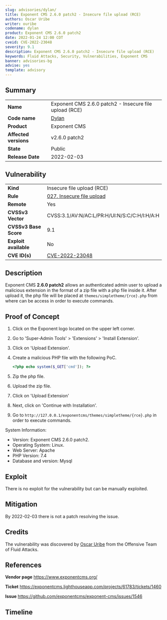 ```yaml
---
slug: advisories/dylan/
title: Exponent CMS 2.6.0 patch2 - Insecure file upload (RCE)
authors: Oscar Uribe
writer: ouribe
codename: dylan
product: Exponent CMS 2.6.0 patch2
date: 2022-01-24 12:00 COT
cveid: CVE-2022-23048
severity: 9.1
description: Exponent CMS 2.6.0 patch2 - Insecure file upload (RCE)
keywords: Fluid Attacks, Security, Vulnerabilities, Exponent CMS
banner: advisories-bg
advise: yes
template: advisory
---
```


## Summary

|                       |                                                        |
| --------------------- | ------------------------------------------------------ |
| **Name**              | Exponent CMS 2.6.0 patch2 - Insecure file upload (RCE) |
| **Code name**         | [Dylan](https://en.wikipedia.org/wiki/Bob_Dylan)       |
| **Product**           | Exponent CMS                                           |
| **Affected versions** | v2.6.0 patch2                                          |
| **State**             | Public                                                 |
| **Release Date**      | 2022-02-03                                             |

## Vulnerability

|                       |                                                                                         |
| --------------------- | --------------------------------------------------------------------------------------- |
| **Kind**              | Insecure file upload (RCE)                                                              |
| **Rule**              | [027. Insecure file upload](https://docs.fluidattacks.com/criteria/vulnerabilities/027) |
| **Remote**            | Yes                                                                                     |
| **CVSSv3 Vector**     | CVSS:3.1/AV:N/AC:L/PR:H/UI:N/S:C/C:H/I:H/A:H                                            |
| **CVSSv3 Base Score** | 9.1                                                                                     |
| **Exploit available** | No                                                                                      |
| **CVE ID(s)**         | [CVE-2022-23048](https://cve.mitre.org/cgi-bin/cvename.cgi?name=CVE-2022-23048)         |

## Description

Exponent CMS **2.6.0 patch2** allows an authenticated admin user to upload
a malicious extension in the format of a zip file with a php file inside it.
After upload it, the php file will be placed at `themes/simpletheme/{rce}.php`
from where can be access in order to execute commands.

## Proof of Concept

1. Click on the Exponent logo located on the upper left corner.
2. Go to 'Super-Admin Tools' > 'Extensions' > 'Install Extension'.
3. Click on 'Upload Extension'.
4. Create a malicious PHP file with the following PoC.

   ```php
   <?php echo system($_GET['cmd']); ?>
   ```

5. Zip the php file.
6. Upload the zip file.
7. Click on 'Upload Extension'
8. Next, click on 'Continue with Installation'.
9. Go to `http://127.0.0.1/exponentcms/themes/simpletheme/{rce}.php`
   in order to execute commands.

System Information:

- Version: Exponent CMS 2.6.0 patch2.
- Operating System: Linux.
- Web Server: Apache
- PHP Version: 7.4
- Database and version: Mysql

## Exploit

There is no exploit for the vulnerability but can be manually exploited.

## Mitigation

By 2022-02-03 there is not a patch resolving the issue.

## Credits

The vulnerability was discovered by [Oscar
Uribe](https://co.linkedin.com/in/oscar-uribe-londo%C3%B1o-0b6534155) from the Offensive
Team of Fluid Attacks.

## References

**Vendor page** <https://www.exponentcms.org/>

**Ticket** <https://exponentcms.lighthouseapp.com/projects/61783/tickets/1460>

**Issue** <https://github.com/exponentcms/exponent-cms/issues/1546>

## Timeline

<time-lapse
  discovered="2022-01-24"
  contacted="2022-01-24"
  replied=""
  confirmed=""
  patched=""
  disclosure="2022-02-03">
</time-lapse>